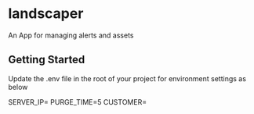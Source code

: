 # landscaper

An App for managing alerts and assets

## Getting Started

Update the .env file in the root of your project for environment settings as below

SERVER_IP=<IP address of landscaper service API>
PURGE_TIME=5
CUSTOMER=<Customer instance name>


